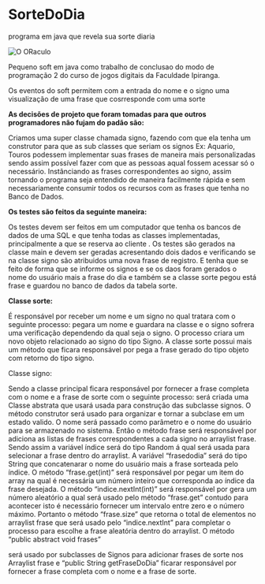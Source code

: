 # SorteDoDia
programa em java que revela sua sorte diaria

<img alt="O ORaculo" src=""></img>

Pequeno soft em java como trabalho de conclusao do modo de programação 2 do curso de jogos digitais da Faculdade Ipiranga.

Os eventos do soft permitem com a entrada do nome e o signo uma visualização de uma frase que cosrresponde com uma sorte 

<b>As decisões de projeto que foram tomadas para que outros programadores não fujam do padão são:</b>

Criamos uma super classe chamada signo, fazendo com que ela tenha um construtor para que as sub classes que seriam os signos Ex: Aquario, Touros podessem implementar suas frases de maneira mais personalizadas sendo assim possível fazer com que as pessoas aqual  fossem acessar só o necessário. Instânciando as frases correspondentes ao signo, assim tornando o programa seja entendido de maneira facilmente  rápida e sem necessariamente consumir todos os recursos com as frases que tenha no Banco de Dados. 

<b>Os testes são feitos da seguinte maneira: </b>

Os testes devem ser feitos em um computador que tenha os bancos de dados de uma  SQL e que tenha todas as classes implementadas, principalmente a que se reserva ao cliente . Os testes são gerados na classe main e devem ser geradas acresentando dois dados e verificando se na classe signo são atribuidos uma nova frase de registro. E tenha que se feito de forma que se informe os signos e se os daos foram gerados o nome do usuário mais a frase do dia  e também se a classe sorte pegou está frase e guardou no banco de dados da tabela sorte. 

<b>Classe sorte:  </b>

É responsável por receber um nome e um signo no qual tratara com o seguinte processo: pegara um nome e guardara na classe e o signo sofrera uma verificação dependendo da qual seja o signo. O processo criara um novo objeto relacionado ao signo do tipo Signo. A classe sorte possui mais um método que ficara responsável por pega a frase gerado do tipo objeto com retorno do tipo signo. 

</b>Classe signo: </b>

Sendo a classe principal ficara responsável por fornecer a frase completa com o nome e a frase de sorte com o seguinte processo: será criada uma Classe abstrata que usará usada para construção das subclasse signos. O método construtor será usado para organizar e tornar a subclase em um estado valido. O nome será passado como parâmetro e o nome do usuário para se armazenado no sistema. Então o método frase será responsável por adiciona as listas de frases correspondentes a cada signo no arraylist frase. Sendo assim a variável índice será do tipo Random á qual será usada para selecionar a frase dentro do arraylist. A variável “frasedodia” será do tipo String que concatenarar o nome do usuário mais a frase sorteada pelo índice. O método “frase.get(int)” será responsável por pegar um item do array na qual é necessária um número inteiro que corresponda ao índice da frase desejada. O método “indice.nextInt(int)” será responsável por gera um número aleatório a qual será usado pelo método “frase.get” contudo para acontecer isto é necessário fornecer um intervalo entre zero e o número máximo. Portanto o método “frase.size” que retorna o total de elementos no arraylist frase que será usado pelo “indice.nextInt” para completar o processo para escolhe a frase aleatória dentro do arraylist. O método “public abstract void frases” 

 será usado por subclasses de Signos para adicionar frases de sorte nos Arraylist frase e “public String getFraseDoDia” ficarar responsável por fornecer a frase completa com o nome e a frase de sorte.

